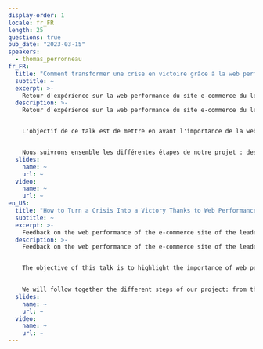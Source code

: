 ```yaml
---
display-order: 1
locale: fr_FR
length: 25
questions: true
pub_date: "2023-03-15"
speakers:
  - thomas_perronneau
fr_FR:
  title: "Comment transformer une crise en victoire grâce à la web performance ?"
  subtitle: ~
  excerpt: >-
    Retour d'expérience sur la web performance du site e-commerce du leader de la distribution française en <abbr title="Cafés, hotels et restaurants">CHR</abbr>.
  description: >-
    Retour d'expérience sur la web performance du site e-commerce du leader de la distribution française en <abbr title="Cafés, hotels et restaurants">CHR</abbr>.


    L'objectif de ce talk est de mettre en avant l'importance de la webperformance sur une grosse plateforme e-commerce. Comment peut-on passer d'une crise importante à un réel levier commercial via la webperformance ?


    Nous suivrons ensemble les différentes étapes de notre projet : des prémices d'une crise à un atout essentiel pour nos clients !
  slides:
    name: ~
    url: ~
  video:
    name: ~
    url: ~
en_US:
  title: "How to Turn a Crisis Into a Victory Thanks to Web Performance?"
  subtitle: ~
  excerpt: >-
    Feedback on the web performance of the e-commerce site of the leader of the French distribution in the Hospitality industry.
  description: >-
    Feedback on the web performance of the e-commerce site of the leader of the French distribution in the Hospitality industry.


    The objective of this talk is to highlight the importance of web performance on a large e-commerce platform. How can we go from a major crisis to a real commercial lever through web performance?
    

    We will follow together the different steps of our project: from the beginnings of a crisis to an essential asset for our customers!
  slides:
    name: ~
    url: ~
  video:
    name: ~
    url: ~
---
```

